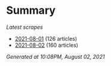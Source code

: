 # Summary
*Latest scrapes*
* [2021-08-01](https://github.com/nuuuwan/news_lk/blob/data/news_lk.2021-08-01.json) (126 articles)
* [2021-08-02](https://github.com/nuuuwan/news_lk/blob/data/news_lk.2021-08-02.json) (160 articles)

*Generated at 10:08PM, August 02, 2021*